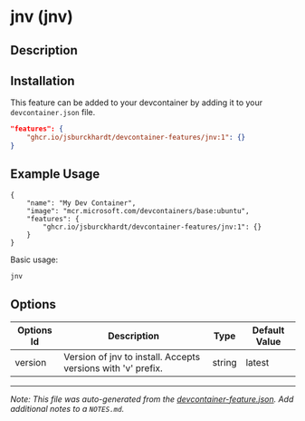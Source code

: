 
# jnv (jnv)



## Description



## Installation

This feature can be added to your devcontainer by adding it to your `devcontainer.json` file.

```json
"features": {
    "ghcr.io/jsburckhardt/devcontainer-features/jnv:1": {}
}
```

## Example Usage

```jsonc
{
    "name": "My Dev Container",
    "image": "mcr.microsoft.com/devcontainers/base:ubuntu",
    "features": {
        "ghcr.io/jsburckhardt/devcontainer-features/jnv:1": {}
    }
}
```

Basic usage:

```bash
jnv
```
## Options

| Options Id | Description | Type | Default Value |
|-----|-----|-----|-----|
| version | Version of jnv to install. Accepts versions with 'v' prefix. | string | latest |



---

_Note: This file was auto-generated from the [devcontainer-feature.json](https://github.com/jsburckhardt/devcontainer-features/blob/main/src/jnv/devcontainer-feature.json).  Add additional notes to a `NOTES.md`._
